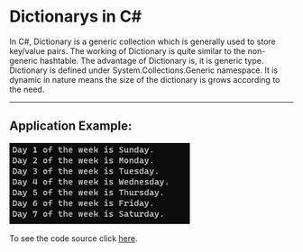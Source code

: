 # Dictionarys in C#

In C#, Dictionary is a generic collection which is generally used to store key/value pairs. The working of Dictionary is quite similar to the non-generic hashtable. The advantage of Dictionary is, it is generic type. Dictionary is defined under System.Collections.Generic namespace. It is dynamic in nature means the size of the dictionary is grows according to the need.

---

## Application Example:

![dictionary](https://github.com/Thesnowmanndev/CSharp-Education/blob/main/CSharp-Mastercourse/Applications/Console%20Applications/App%2010%20-%20Dictionary/dictionary-example.png?raw=true)

To see the code source click [here](https://github.com/Thesnowmanndev/CSharp-Education/blob/main/CSharp-Mastercourse/Applications/Console%20Applications/App%2010%20-%20Dictionary/Dictionary/Program.cs).